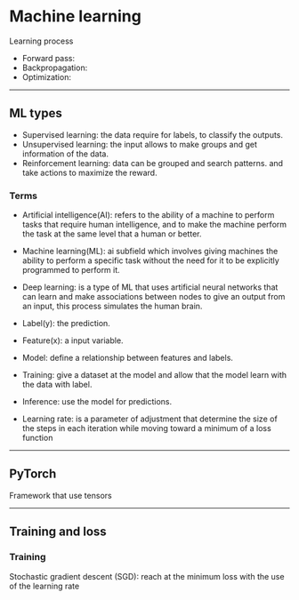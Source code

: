 # Machine learning

Learning process

- Forward pass:
- Backpropagation:
- Optimization:

---

## ML types

- Supervised learning: the data require for labels, to classify the outputs.
- Unsupervised learning: the input allows to make groups and get information of the data.
- Reinforcement learning: data can be grouped and search patterns. and take actions to maximize the reward.

### Terms

- Artificial intelligence(AI): refers to the ability of a machine to perform tasks that require human intelligence, and to make the machine perform the task at the same level that a human or better.

- Machine learning(ML): ai subfield which involves giving machines the ability to perform a specific task without the need for it to be explicitly programmed to perform it.

- Deep learning: is a type of ML that uses artificial neural networks that can learn and make associations between nodes to give an output from an input, this process simulates the human brain.

- Label(y): the prediction.
- Feature(x): a input variable.
- Model: define a relationship between features and labels.
- Training: give a dataset at the model and allow that the model learn with the data with label.
- Inference: use the model for predictions.
- Learning rate: is a parameter of adjustment that determine the size of the steps in each iteration while moving toward a minimum of a loss function

---

## PyTorch

Framework that use tensors

---

## Training and loss

### Training

Stochastic gradient descent (SGD): reach at the minimum loss with the use of the learning rate
